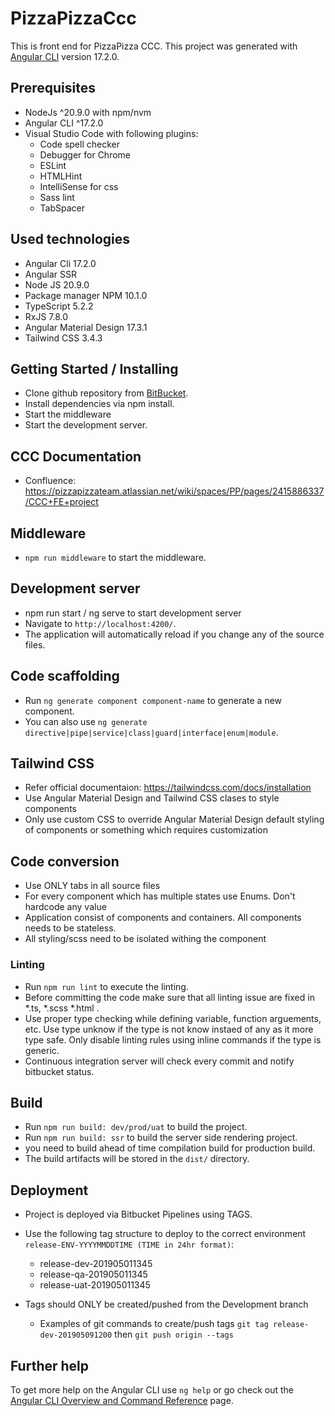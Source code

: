 # PizzaPizzaCcc
This is front end for PizzaPizza CCC.
This project was generated with [Angular CLI](https://github.com/angular/angular-cli) version 17.2.0.

## Prerequisites
-	NodeJs ^20.9.0 with npm/nvm
-	Angular CLI ^17.2.0
-	Visual Studio Code with following plugins:
	-	Code spell checker
	-	Debugger for Chrome
	-	ESLint
	-	HTMLHint
	-	IntelliSense for css
	-	Sass lint
	-	TabSpacer

## Used technologies
-	Angular Cli 17.2.0
-	Angular SSR 
-	Node JS 20.9.0
-	Package manager NPM 10.1.0
-	TypeScript 5.2.2
-	RxJS 7.8.0
-	Angular Material Design 17.3.1
-	Tailwind CSS 3.4.3

## Getting Started / Installing
-	Clone github repository from [BitBucket](https://bitbucket.org/pizzapizzateam/ppl-ccc-fe-phx2/src/ccc-uat/).
-	Install dependencies via npm install.
-	Start the middleware
-	Start the development server.

## CCC Documentation
-	Confluence: https://pizzapizzateam.atlassian.net/wiki/spaces/PP/pages/2415886337/CCC+FE+project

## Middleware
-	`npm run middleware` to start the middleware.

## Development server
-	npm run start / ng serve to start development server
-	Navigate to `http://localhost:4200/`.
-	The application will automatically reload if you change any of the source files.

## Code scaffolding
-	Run `ng generate component component-name` to generate a new component.
-	You can also use `ng generate directive|pipe|service|class|guard|interface|enum|module`.

## Tailwind CSS
-	Refer official documentaion: https://tailwindcss.com/docs/installation
-	Use Angular Material Design and Tailwind CSS clases to style components
-	Only use custom CSS to override Angular Material Design default styling of components or something which requires customization


## Code conversion
-	Use ONLY tabs in all source files
-	For every component which has multiple states use Enums. Don't hardcode any value
-	Application consist of components and containers. All components needs to be stateless.
-	All styling/scss need to be isolated withing the component

### Linting
-	Run `npm run lint` to execute the linting.
-	Before committing the code make sure that all linting issue are fixed in *.ts, *.scss *.html .
-	Use proper type checking while defining variable, function arguements, etc. Use type unknow if the type is 
	not know instaed of any as it more type safe. Only disable linting rules using inline commands if the type is
	generic.
-	Continuous integration server will check every commit and notify bitbucket status.

## Build
-	Run `npm run build: dev/prod/uat` to build the project.
-	Run `npm run build: ssr` to build the server side rendering project.
-	you need to build ahead of time compilation build for production build.
-	The build artifacts will be stored in the `dist/` directory.

## Deployment
-	Project is deployed via Bitbucket Pipelines using TAGS.
-	Use the following tag structure to deploy to the correct environment `release-ENV-YYYYMMDDTIME (TIME in 24hr format)`:
	-	release-dev-201905011345
	-	release-qa-201905011345
	-	release-uat-201905011345

-	Tags should ONLY be created/pushed from the Development branch
	-	Examples of git commands to create/push tags `git tag release-dev-201905091200` then `git push origin --tags`

## Further help
To get more help on the Angular CLI use `ng help` or go check out the [Angular CLI Overview and Command Reference](https://angular.io/cli) page.
